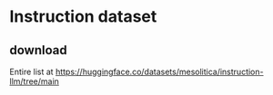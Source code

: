 # Instruction dataset

## download

Entire list at https://huggingface.co/datasets/mesolitica/instruction-llm/tree/main